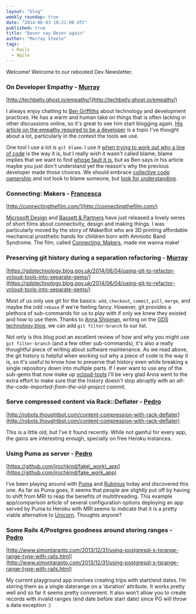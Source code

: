 ```yaml
---
layout: "blog"
weekly_roundup: true
date: "2014-06-03 10:22:00 UTC"
published: true
title: "Dever say Dever again"
author: "Murray Steele"
tags:
  - Rails
  - Agile
---
```


Welcome!  Welcome to our rebooted Dev Newsletter.

### On Developer Empathy - [Murray](http://www.unboxedconsulting.com/people/murray-steele)

[http://techbelly.ghost.io/empathy/](http://techbelly.ghost.io/empathy/)

I always enjoy chatting to [Ben Griffiths](https://twitter.com/beng) about technology and development practices.  He has a warm and human take on things that is often lacking in other discussions online, so it's great to see him start blogging again.  [His article on the empathy required to be a developer](http://techbelly.ghost.io/empathy/) is a topic I've thought about a lot, particularly in the context the tools we use.

One tool I use a lot is ``git blame``.  I use it [when trying to work out why a line of code](http://mislav.uniqpath.com/2014/02/hidden-documentation/) is the way it is, but I really wish it wasn't called blame; blame implies that we want to find [whose fault it is](https://twitter.com/search?q=git%20blame%20punch), but as Ben says in his article maybe you just don't understand yet the reason's why the previous developer made those choices.  We should embrace [collective code ownership](http://www.extremeprogramming.org/rules/collective.html) and not look to blame someone, but [look for understanding](https://twitter.com/srbaker/status/445227065630277632).

### Connecting: Makers - [Francesca](http://www.unboxedconsulting.com/people/francesca-granato)

[http://connectingthefilm.com/](http://connectingthefilm.com/)

[Microsoft Design](http://www.microsoft.com/design/) and [Bassett & Partners](http://www.bassett.tv/about/) have just released a lovely series of short films about connectivity, design and making things. I was particularly moved by the story of MakerBot who are 3D printing affordable mechanical prosthetic hands for children born with Amniotic Band Syndrome. The film, called [Connecting: Makers](https://vimeo.com/96699192), made me wanna make!

### Preserving git history during a separation refactoring - [Murray](http://www.unboxedconsulting.com/people/murray-steele)

[https://gdstechnology.blog.gov.uk/2014/06/04/using-git-to-refactor-vcloud-tools-into-separate-gems/](https://gdstechnology.blog.gov.uk/2014/06/04/using-git-to-refactor-vcloud-tools-into-separate-gems/)

Most of us only use git for the basics: ``add``, ``checkout``, ``commit``, ``pull``, ``merge``, and maybe the odd ``rebase`` if we're feeling fancy.  However, git provides a plethora of sub-commands for us to play with if only we knew they existed and how to use them.  Thanks to [Anna Shipman](http://www.annashipman.co.uk/), writing on the [GDS technology blog](https://gdstechnology.blog.gov.uk/), we can add ``git filter-branch`` to our list.

Not only is this blog post an excellent review of how and why you might use ``git filter-branch`` (and a few other sub-commands), it's also a really thoughtful piece of writing about software maintenance.  As we read above, the git history is helpful when working out why a piece of code is the way it is, so it's useful to know how to preserve that history even while breaking a single repository down into multiple parts.  If I ever want to use any of the sub-gems that now make up [vcloud-tools](https://github.com/alphagov/vcloud-tools) I'll be very glad Anna went to the extra effort to make sure that the history doesn't stop abruptly with an *all-the-code-imported-from-the-old-project* commit.

### Serve compressed content via Rack::Deflater - [Pedro](http://www.unboxedconsulting.com/people/pedro-moreira)

[http://robots.thoughtbot.com/content-compression-with-rack-deflater](http://robots.thoughtbot.com/content-compression-with-rack-deflater)

This is a little old, but I’ve it found recently. While not gainful for every app, the gains are interesting enough, specially on free Heroku instances.

###  Using Puma as server - [Pedro](http://www.unboxedconsulting.com/people/pedro-moreira)

[https://github.com/jrochkind/fake\_work\_app](https://github.com/jrochkind/fake_work_app)

I’ve been playing around with [Puma](http://puma.io/) and [Rubinius](http://rubini.us/) today and discovered this one. As far as Puma goes, it seems that people are slightly put off by having to shift from MRI to reap the benefits of multithreading. This example app/comparison article of several configuration options deploying an app served by Puma to Heroku with MRI seems to indicate that it is a pretty viable alternative to [Unicorn](http://unicorn.bogomips.org/). Thoughts anyone?

### Some Rails 4/Postgres goodness around storing ranges - [Pedro](http://www.unboxedconsulting.com/people/pedro-moreira)

[http://www.simontaranto.com/2013/12/31/using-postgresql-s-tsrange-range-type-with-rails.html](http://www.simontaranto.com/2013/12/31/using-postgresql-s-tsrange-range-type-with-rails.html)

My current playground app involves creating trips with start/end dates. I’m storing them as a single daterange on a ‘duration’ attribute. It works pretty well and so far it seems pretty convenient. It also won’t allow you to create records with invalid ranges (end date before start date) since PG will throw a data exception :)
